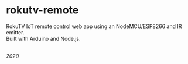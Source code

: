 # rokutv-remote

RokuTV IoT remote control web app using an NodeMCU/ESP8266 and IR emitter.  
Built with Arduino and Node.js.

&nbsp;  
_2020_
